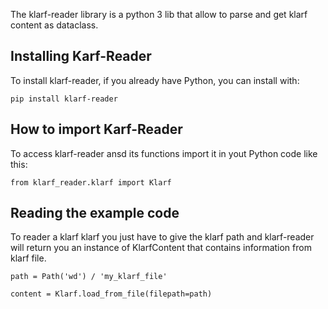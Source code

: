 The klarf-reader library is a python 3 lib that allow to parse and get klarf content as dataclass.

## Installing Karf-Reader

To install klarf-reader, if you already have Python, you can install with:

```
pip install klarf-reader
```

## How to import Karf-Reader

To access klarf-reader ansd its functions import it in yout Python code like this:

```
from klarf_reader.klarf import Klarf
```

## Reading the example code

To reader a klarf klarf you just have to give the klarf path and klarf-reader will return you an instance of KlarfContent that contains information from klarf file.

```
path = Path('wd') / 'my_klarf_file'

content = Klarf.load_from_file(filepath=path)
```
